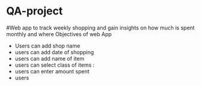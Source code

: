 # QA-project
#Web app to track weekly shopping and gain insights on how much is spent monthly and where
Objectives of web App
 - Users can add shop name 
 - users can add date of shopping
 - users can add name of item
 - users can select class of items : 
 - users can enter amount spent
 - users 
